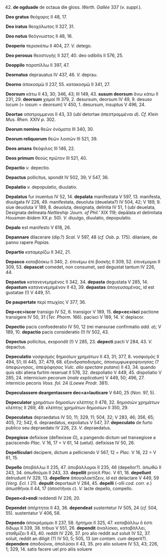 42. **de ogduade** de octaua die gloss. *Werth. Gallée* 337 (*v.*
*suppl.*).

**Deo gratus** θεόχαρις II 48, 17.

**Deo iratus** θεοχόλωτος II 327, 31.

**Deo notus** θεόγνωστος II 48, 16.

**Deoperio** περισκέπω II 404, 27. *V.* detego.

**Deo perosus** θεοστυγής II 327, 40. deo odibilis II 576, 25.

**Deoppilo** παρατίλλω II 397, 47.

**Deornatus** deprauatus IV 437, 46. *V.* deprau.

**Deorno** ἀποκοσμῶ II 237, 55. κατακοσμῶ II 341, 27.

**Deorsum** κάτω II 43, 30; 346, 43; III 149, 43. **susum deorsum** ἄνω
κάτω II 231, 29. **deorsum** χαμαί III 379, 2. desursum, deorsum IV 49,
9. desuso locum (= iosum = deorsum) V 450, 1. desursum, insuptus V 496,
24.

**Deortae** απατραμμεναι II 43, 33 (*ubi* detortae ἀπεστραμμέναι *d*).
*Cf. Klein Mus. Rhen.* XXIV *p.* 302.

**Deorum nomina** θεῶν ὀνόματα III 340, 30.

**Deorum reliquorum** θεῶν λοιπῶν III 521, 39.

**Deos amans** θεόφιλος III 146, 22.

**Deos primum** θεοὺς πρῶτον III 521, 40.

**Depactio** *v.* depectio.

**Depactus** pollicitus, spondit IV 502, 39; V 547, 36.

**Depalatio** *v.* depopulatio, diuulatio.

**Depalatus** fur inuentus IV 52, 14. **depalata** manifestata V 597,
13. manifesta, diuulgata IV 226, 49. manifestata, deuoluta (deuelata?)
IV 504, 42; V 189, 9. siue deuoluta V 189, 8. deuoluta, designata,
delinita IV 51, 1 (*ubi* deuelata, Designata delineata *Nettleship
'Journ. of Phil.'* XIX 119; depālata *et* delimitata *Housman ibidem* XX
*p.* 50). *V.* diuulgo, diuulatio, depopulatio.

**Depalo** est manifesto V 618, 26.

**Depannare** dilacerare (dip.?) *Scal.* V 597, 48 (*cf. Osb. p.* 175).
dilaniare, de panno rapere *Papias.*

**Departio** καταμερίζω II 342, 21.

**Depasco** καταβόσκω II 340, 2. ἐπινέμω ἐπὶ βοσκῆς II 309, 52.
ἐπινέμομαι II 309, 53. **depascet** comedet, non consumet, sed degustat
tantum IV 226, 44.

**Depastus** κατανενεμημένος II 342, 34. **depasta** degustata V 285,
14. **depastum** κατανενεμημένον II 43, 39. **depastas** ἀπογευσαμένας,
id est gustatae (!) V 449, 51.

**De paupertate** περὶ πτωχίας V 377, 36.

**Dep\<ec\>iscor** transigo IV 52, 6. transigor V 189, 15.
**dep\<ec\>isci** pactione transigere IV 50, 31 (*Ter. Phorm.* 166).
pacisci V 189, 14. *V.* depiscor.

**Depectio** pacis confoederatio IV 50, 12 (rei mansurae confirmatio
*add. a*); V 189, 10. **depactio** pacis consideratio (!) IV 502, 43.

**Depectus** pollicitus, exspondit (!) V 285, 23. **depecti** pacti V
284, 43. *V.* depactus.

**Depeculatio** νοσφισμὸς δημοσίων χρημάτων II 43, 31; 377, 8. νοσφισμός
II 494, 51; III 445, 37; 479, 68. ἐξανδραποδισμός, ἀποσυμφωεφοψηνησας (?
ἀπεφώνησας, ἀπεψόφησας *Vulc. alio spectare putans*) II 43, 34. quando
quis sibi aliena furtim reseruat II 576, 32. despoliatio V 449, 45.
dispoliatio V 285, 24. internicium pecorum (*male explicatum*) V 449,
50; 496, 27. internicio pecoris *Voss. fol.* 24 (*Loewe Prodr.* 381).

**Depeculassere deargentassere dec\<a\>lauticare** V 640, 25 (*Non.* 97,
5).

**Depeculator** χρημάτων δημοσίων κλέπτης II 478, 32. δημοσιὼν χρημάτων
κλέπτης II 269, 49. κλέπτης χρημάτων δημοσίων II 350, 29.

**Depeculatus** depraedatus IV 50, 11; 329, 11; 504, 32; V 283, 46; 356,
65; 405, 72; 542, 6. depraedatus, expoliatus V 547, 37. **depeculato**
de furto publico seu depraedato IV 226, 23. *V.* depraedatus.

**Depegisse** defixisse (deflexisse *G*), a pangendo dictum uel
transegisse a paciscendo *Plac.* V 16, 17 = V 61, 14 (uelut). defixisse
IV 50, 26.

**Depelliculari** decipere, dictum a pelliciendo V 567, 12 = *Plac.* V
16, 22 = V 61, 15.

**Depello** ἀποβάλλω II 235, 47. ἀποβάλλομαι II 235, 46 (depellor?).
ἀπωθῶ II 243, 34. ἀπωθοῦμαι II 243, 33. **depellit** proicit *Plac.* V
61, 16. **depellunt** detrudunt IV 329, 13. **depellere**
ἀπογαλακτίζειν, id est delactare V 449, 59 (*Verg. Ecl.* I 21).
**depulit** deportauit V 284, 45. **depelli** (-olli *cod. corr. e.*)
ἀπωσθῆναι II 44, 17 (ἀποστῆναι *c*). *V.* lacte depello, compello.

**Depen\<d\>endi** reddendi IV 226, 20.

**Dependet** ἀπήρτηται II 43, 36. **dependeat** sustentetur IV 505, 24
(*cf.* 504, 55). sustentatur V 406, 58.

**Dependo** ἀποκρέμαμαι II 237, 58. ἤρτημαι II 325, 47. καταβάλλω ὅ ἐστι
δίδωμι II 339, 38. tribuo V 551, 26. **dependit** ἀναλίσκει, καταβάλλει,
σταθμίζει II 43, 40. reddit IV 226, 37. pro alio reddit aut soluit IV
52, 37. soluit, reddit an diligit (?) IV 50, 5; 505, 13 (*an contam.
cum* deperit?). **dependere** ἀποδοῦναι, ἀπολῦσαι II 43, 35. pro alio
soluere IV 53, 43; 226, 1; 329, 14. satis facere uel pro aliis soluere
